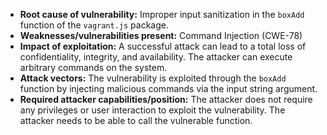 - **Root cause of vulnerability:** Improper input sanitization in the `boxAdd` function of the `vagrant.js` package.
- **Weaknesses/vulnerabilities present:** Command Injection (CWE-78)
- **Impact of exploitation:**  A successful attack can lead to a total loss of confidentiality, integrity, and availability. The attacker can execute arbitrary commands on the system.
- **Attack vectors:** The vulnerability is exploited through the `boxAdd` function by injecting malicious commands via the input string argument.
- **Required attacker capabilities/position:** The attacker does not require any privileges or user interaction to exploit the vulnerability. The attacker needs to be able to call the vulnerable function.